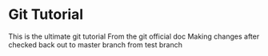 # Git Tutorial 
This is the ultimate git tutorial
From the git official doc
Making changes after checked back out to master branch from test branch